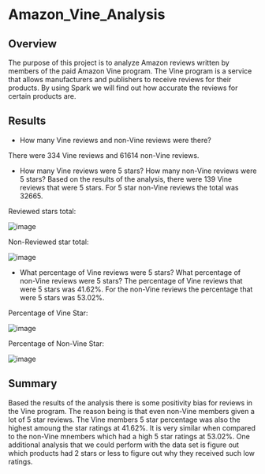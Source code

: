 # Amazon_Vine_Analysis

## Overview

The purpose of this project is to analyze Amazon reviews written by members of the paid Amazon Vine program. The Vine program is a service that allows manufacturers and publishers to receive reviews for their products. By using Spark we will find out how accurate the reviews for certain products are.

## Results

- How many Vine reviews and non-Vine reviews were there?

There were 334 Vine reviews and 61614 non-Vine reviews. 

- How many Vine reviews were 5 stars? How many non-Vine reviews were 5 stars?
Based on the results of the analysis, there were 139 Vine reviews that were 5 stars. For 5 star non-Vine reviews the total was 32665.

Reviewed stars total:

![image]()

Non-Reviewed star total:

![image]()

- What percentage of Vine reviews were 5 stars? What percentage of non-Vine reviews were 5 stars?
The percentage of Vine reviews that were 5 stars was 41.62%. For the non-Vine reviews the percentage that were 5 stars was 53.02%.

Percentage of Vine Star:

![image]()

Percentage of Non-Vine Star:

![image]()

## Summary
Based the results of the analysis there is some positivity bias for reviews in the Vine program. The reason being is that even non-Vine members given a lot of 5 star reviews. The Vine members 5 star percentage was also the highest amoung the star ratings at 41.62%. It is very similar when compared to the non-Vine mnembers which had a high 5 star ratings at 53.02%. One additional analysis that we could perform with the data set is figure out which products had 2 stars or less to figure out why they received such low ratings. 
